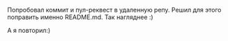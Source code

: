Попробовал коммит и пул-реквест в удаленную репу.
Решил для этого поправить именно README.md. Так нагляднее :)

А я повторил:)

